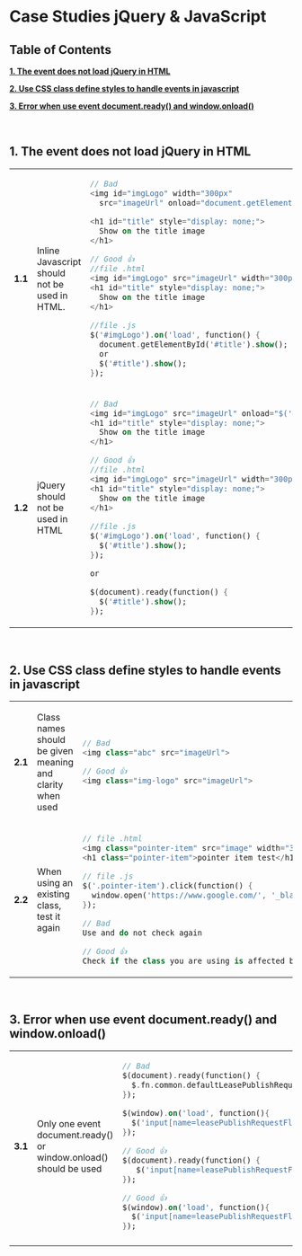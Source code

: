 # Case Studies jQuery & JavaScript


## Table of Contents

[**1. The event does not load jQuery in HTML** ](#1)

[**2. Use CSS class define styles to handle events in javascript**](#2)

[**3. Error when use event document.ready() and window.onload()**](#3)

<br>

## 1. The event does not load jQuery in HTML

<table>
<tr id="1">

<td width="5%">

**1.1**
</td>
<td width="50%">

Inline Javascript should not be used in HTML. </td>
<td width="45%">

```dart
// Bad
<img id="imgLogo" width="300px"
  src="imageUrl" onload="document.getElementById('#title').show()" >

<h1 id="title" style="display: none;">
  Show on the title image
</h1>

// Good 👍 
//file .html
<img id="imgLogo" src="imageUrl" width="300px">
<h1 id="title" style="display: none;">
  Show on the title image
</h1>

//file .js
$('#imgLogo').on('load', function() {
  document.getElementById('#title').show();
  or
  $('#title').show();
});
```

</td>
</tr>
<tr>
<td>

**1.2**
</td>
<td>

jQuery should not be used in HTML
</td>
<td>

```dart
// Bad
<img id="imgLogo" src="imageUrl" onload="$('#title').show()" width="300px">
<h1 id="title" style="display: none;">
  Show on the title image
</h1>

// Good 👍 
//file .html
<img id="imgLogo" src="imageUrl" width="300px">
<h1 id="title" style="display: none;">
  Show on the title image
</h1>

//file .js
$('#imgLogo').on('load', function() {
  $('#title').show();
});

or

$(document).ready(function() {
  $('#title').show();
});
```

</td>
</tr>
</tr>

</table>

<br>

## 2. Use CSS class define styles to handle events in javascript

<table>
<tr id="2">
<td width="5%" >

**2.1**
</td>
<td width="50%">

Class names should be given meaning and clarity when used </td>
<td width="45%">

```dart
// Bad
<img class="abc" src="imageUrl">

// Good 👍 
<img class="img-logo" src="imageUrl">
```

</td>
</tr>
<tr>
<td>

**2.2**
</td>
<td>

When using an existing class, test it again
</td>
<td>

```dart
// file .html
<img class="pointer-item" src="image" width="300px">
<h1 class="pointer-item">pointer item test</h1>

// file .js
$('.pointer-item').click(function() {
  window.open('https://www.google.com/', '_blank');
});

// Bad
Use and do not check again

// Good 👍 
Check if the class you are using is affected by any events
```

</td>
</tr>
</tr>

</table>

<br>

## 3. Error when use event document.ready() and window.onload()

<table>
<tr id="3">
<td width="5%" >

**3.1**
</td>
<td width="50%">

Only one event document.ready() or window.onload() should be used </td>
<td width="45%">

```dart
// Bad
$(document).ready(function() {
  $.fn.common.defaultLeasePublishRequestFlg = $('input[name=defaultLeasePublishRequestFlg]').val();
});

$(window).on('load', function(){
  $('input[name=leasePublishRequestFlg]').val($.fn.common.defaultLeasePublishRequestFlg);
});

// Good 👍 
$(document).ready(function() {
   $('input[name=leasePublishRequestFlg]').val($('input[name=defaultLeasePublishRequestFlg]').val());
});

// Good 👍
$(window).on('load', function(){
  $('input[name=leasePublishRequestFlg]').val($('input[name=defaultLeasePublishRequestFlg]').val());
});
```

</td>
</tr>
<tr>
<td>

</tr>
</tr>

</table>
